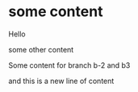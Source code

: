 # some content
Hello

some other content

Some content for branch b-2 and b3

and this is a new line of content
